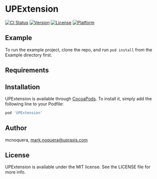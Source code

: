 # UPExtension

[![CI Status](http://img.shields.io/travis/mcnoquera/UPExtension.svg?style=flat)](https://travis-ci.org/mcnoquera/UPExtension)
[![Version](https://img.shields.io/cocoapods/v/UPExtension.svg?style=flat)](http://cocoapods.org/pods/UPExtension)
[![License](https://img.shields.io/cocoapods/l/UPExtension.svg?style=flat)](http://cocoapods.org/pods/UPExtension)
[![Platform](https://img.shields.io/cocoapods/p/UPExtension.svg?style=flat)](http://cocoapods.org/pods/UPExtension)

## Example

To run the example project, clone the repo, and run `pod install` from the Example directory first.

## Requirements

## Installation

UPExtension is available through [CocoaPods](http://cocoapods.org). To install
it, simply add the following line to your Podfile:

```ruby
pod 'UPExtension'
```

## Author

mcnoquera, mark.noquera@upraxis.com

## License

UPExtension is available under the MIT license. See the LICENSE file for more info.
